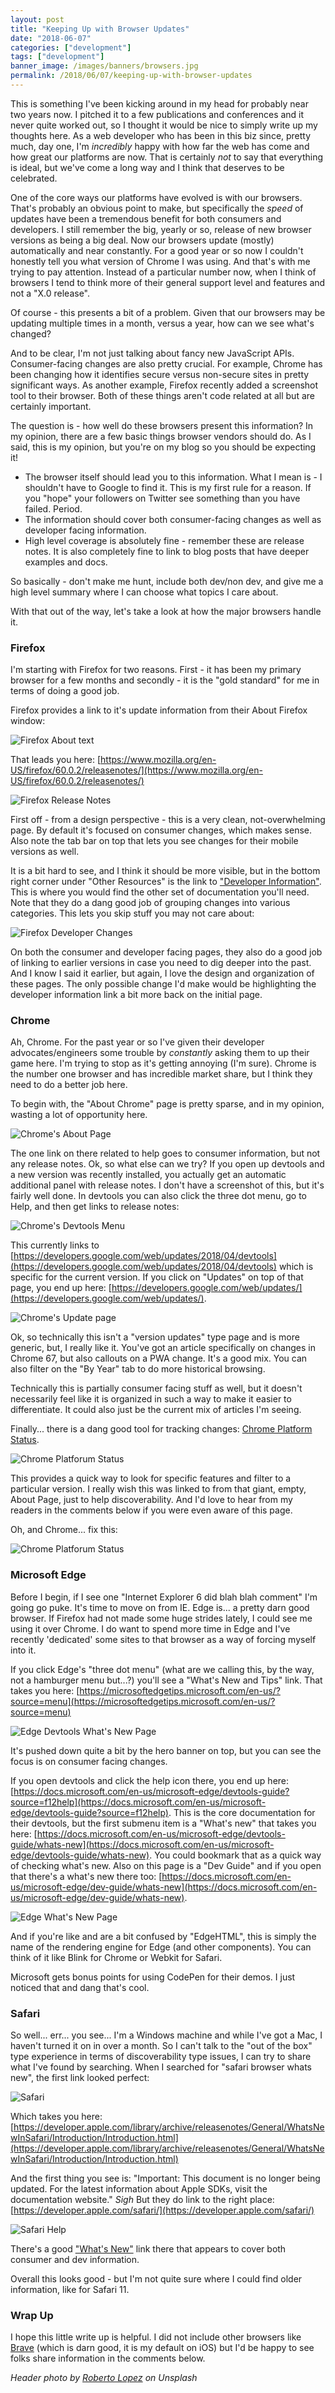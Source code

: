 ```yaml
---
layout: post
title: "Keeping Up with Browser Updates"
date: "2018-06-07"
categories: ["development"]
tags: ["development"]
banner_image: /images/banners/browsers.jpg
permalink: /2018/06/07/keeping-up-with-browser-updates
---
```


This is something I've been kicking around in my head for probably near two years now. I pitched it to a few publications and conferences and it never quite worked out, so I thought it would be nice to simply write up my thoughts here. As a web developer who has been in this biz since, pretty much, day one, I'm *incredibly* happy with how far the web has come and how great our platforms are now. That is certainly *not* to say that everything is ideal, but we've come a long way and I think that deserves to be celebrated.

One of the core ways our platforms have evolved is with our browsers. That's probably an obvious point to make, but specifically the *speed* of updates have been a tremendous benefit for both consumers and developers. I still remember the big, yearly or so, release of new browser versions as being a big deal. Now our browsers update (mostly) automatically and near constantly. For a good year or so now I couldn't honestly tell you what version of Chrome I was using. And that's with me trying to pay attention. Instead of a particular number now, when I think of browsers I tend to think more of their general support level and features and not a "X.0 release". 

Of course - this presents a bit of a problem. Given that our browsers may be updating multiple times in a month, versus a year, how can we see what's changed?

And to be clear, I'm not just talking about fancy new JavaScript APIs. Consumer-facing changes are also pretty crucial. For example, Chrome has been changing how it identifies secure versus non-secure sites in pretty significant ways. As another example, Firefox recently added a screenshot tool to their browser. Both of these things aren't code related at all but are certainly important. 

The question is - how well do these browsers present this information? In my opinion, there are a few basic things browser vendors should do. As I said, this is my opinion, but you're on my blog so you should be expecting it!

* The browser itself should lead you to this information. What I mean is - I shouldn't have to Google to find it. This is my first rule for a reason. If you "hope" your followers on Twitter see something than you have failed. Period. 
* The information should cover both consumer-facing changes as well as developer facing information.
* High level coverage is absolutely fine - remember these are release notes. It is also completely fine to link to blog posts that have deeper examples and docs. 

So basically - don't make me hunt, include both dev/non dev, and give me a high level summary where I can choose what topics I care about.

With that out of the way, let's take a look at how the major browsers handle it.

### Firefox

I'm starting with Firefox for two reasons. First - it has been my primary browser for a few months and secondly - it is the "gold standard" for me in terms of doing a good job.

Firefox provides a link to it's update information from their About Firefox window:

![Firefox About text](https://static.raymondcamden.com/images/2018/05/b1a.jpg)

That leads you here: [https://www.mozilla.org/en-US/firefox/60.0.2/releasenotes/](https://www.mozilla.org/en-US/firefox/60.0.2/releasenotes/)

<img src="https://static.raymondcamden.com/images/2018/05/b2.jpg" alt="Firefox Release Notes" class="imgborder">

First off - from a design perspective - this is a very clean, not-overwhelming page. By default it's focused on consumer changes, which makes sense. Also note the tab bar on top that lets you see changes for their mobile versions as well. 

It is a bit hard to see, and I think it should be more visible, but in the bottom right corner under "Other Resources" is the link to ["Developer Information"](https://developer.mozilla.org/en-US/Firefox/Releases/60). This is where you would find the other set of documentation you'll need. Note that they do a dang good job of grouping changes into various categories. This lets you skip stuff you may not care about:

<img src="https://static.raymondcamden.com/images/2018/05/b3.jpg" alt="Firefox Developer Changes" class="imgborder">

On both the consumer and developer facing pages, they also do a good job of linking to earlier versions in case you need to dig deeper into the past. And I know I said it earlier, but again, I love the design and organization of these pages. The only possible change I'd make would be highlighting the developer information link a bit more back on the initial page.

### Chrome

Ah, Chrome. For the past year or so I've given their developer advocates/engineers some trouble by *constantly* asking them to up their game here. I'm trying to stop as it's getting annoying (I'm sure). Chrome is the number one browser and has incredible market share, but I think they need to do a better job here. 

To begin with, the "About Chrome" page is pretty sparse, and in my opinion, wasting a lot of opportunity here.

<img src="https://static.raymondcamden.com/images/2018/05/b4.jpg" alt="Chrome's About Page" class="imgborder">

The one link on there related to help goes to consumer information, but not any release notes. Ok, so what else can we try? If you open up devtools and a new version was recently installed, you actually get an automatic additional panel with release notes. I don't have a screenshot of this, but it's fairly well done. In devtools you can also click the three dot menu, go to Help, and then get links to release notes:

<img src="https://static.raymondcamden.com/images/2018/05/b5.jpg" alt="Chrome's Devtools Menu" class="imgborder">

This currently links to [https://developers.google.com/web/updates/2018/04/devtools](https://developers.google.com/web/updates/2018/04/devtools) which is specific for the current version. If you click on "Updates" on top of that page, you end up here: [https://developers.google.com/web/updates/](https://developers.google.com/web/updates/).

<img src="https://static.raymondcamden.com/images/2018/05/b6.jpg" alt="Chrome's Update page" class="imgborder">

Ok, so technically this isn't a "version updates" type page and is more generic, but, I really like it. You've got an article specifically on changes in Chrome 67, but also callouts on a PWA change. It's a good mix. You can also filter on the "By Year" tab to do more historical browsing. 

Technically this is partially consumer facing stuff as well, but it doesn't necessarily feel like it is organized in such a way to make it easier to differentiate. It could also just be the current mix of articles I'm seeing. 

Finally... there is a dang good tool for tracking changes: [Chrome Platform Status](https://www.chromestatus.com/features). 

<img src="https://static.raymondcamden.com/images/2018/05/b7.jpg" alt="Chrome Platforum Status" class="imgborder">

This provides a quick way to look for specific features and filter to a particular version. I really wish this was linked to from that giant, empty, About Page, just to help discoverability. And I'd love to hear from my readers in the comments below if you were even aware of this page.

Oh, and Chrome... fix this:

<img src="https://static.raymondcamden.com/images/2018/05/b8.jpg" alt="Chrome Platforum Status" class="imgborder">

### Microsoft Edge

Before I begin, if I see one "Internet Explorer 6 did blah blah comment" I'm going go puke. It's time to move on from IE. Edge is... a pretty darn good browser. If Firefox had not made some huge strides lately, I could see me using it over Chrome. I do want to spend more time in Edge and I've recently 'dedicated' some sites to that browser as a way of forcing myself into it. 

If you click Edge's "three dot menu" (what are we calling this, by the way, not a hamburger menu but...?) you'll see a "What's New and Tips" link. That takes you here: [https://microsoftedgetips.microsoft.com/en-us/?source=menu](https://microsoftedgetips.microsoft.com/en-us/?source=menu)

<img src="https://static.raymondcamden.com/images/2018/05/b9.jpg" alt="Edge Devtools What's New Page" class="imgborder">

It's pushed down quite a bit by the hero banner on top, but you can see the focus is on consumer facing changes. 

If you open devtools and click the help icon there, you end up here: [https://docs.microsoft.com/en-us/microsoft-edge/devtools-guide?source=f12help](https://docs.microsoft.com/en-us/microsoft-edge/devtools-guide?source=f12help). This is the core documentation for their devtools, but the first submenu item is a "What's new" that takes you here: [https://docs.microsoft.com/en-us/microsoft-edge/devtools-guide/whats-new](https://docs.microsoft.com/en-us/microsoft-edge/devtools-guide/whats-new). You could bookmark that as a quick way of checking what's new. Also on this page is a "Dev Guide" and if you open that there's a what's new there too: [https://docs.microsoft.com/en-us/microsoft-edge/dev-guide/whats-new](https://docs.microsoft.com/en-us/microsoft-edge/dev-guide/whats-new).

<img src="https://static.raymondcamden.com/images/2018/05/b10.jpg" alt="Edge What's New Page" class="imgborder">

And if you're like and are a bit confused by "EdgeHTML", this is simply the name of the rendering engine for Edge (and other components). You can think of it like Blink for Chrome or Webkit for Safari.

Microsoft gets bonus points for using CodePen for their demos. I just noticed that and dang that's cool.

### Safari

So well... err... you see... I'm a Windows machine and while I've got a Mac, I haven't turned it on in over a month. So I can't talk to the "out of the box" type experience in terms of discoverability type issues, I can try to share what I've found by searching. When I searched for "safari browser whats new", the first link looked perfect:

<img src="https://static.raymondcamden.com/images/2018/05/b11.jpg" alt="Safari" class="imgborder">

Which takes you here: [https://developer.apple.com/library/archive/releasenotes/General/WhatsNewInSafari/Introduction/Introduction.html](https://developer.apple.com/library/archive/releasenotes/General/WhatsNewInSafari/Introduction/Introduction.html)

And the first thing you see is: "Important: This document is no longer being updated. For the latest information about Apple SDKs, visit the documentation website." *Sigh* But they do link to the right place: [https://developer.apple.com/safari/](https://developer.apple.com/safari/)

<img src="https://static.raymondcamden.com/images/2018/05/b12.jpg" alt="Safari Help" class="imgborder">

There's a good ["What's New"](https://developer.apple.com/safari/whats-new/) link there that appears to cover both consumer and dev information. 

Overall this looks good - but I'm not quite sure where I could find older information, like for Safari 11. 

### Wrap Up

I hope this little write up is helpful. I did not include other browsers like [Brave](https://brave.com/) (which is darn good, it is my default on iOS) but I'd be happy to see folks share information in the comments below. 

<i>Header photo by <a href="https://unsplash.com/photos/UAiUNEv3USM?utm_source=unsplash&utm_medium=referral&utm_content=creditCopyText">Roberto Lopez</a> on Unsplash</i>
